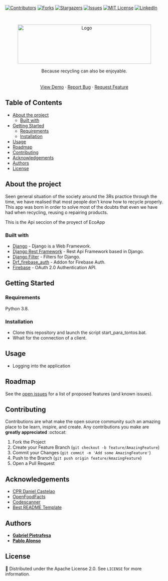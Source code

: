 <!-- PROJECT SHIELDS -->
<!--
*** I'm using markdown "reference style" links for readability.
*** Reference links are enclosed in brackets [ ] instead of parentheses ( ).
*** See the bottom of this document for the declaration of the reference variables
*** for contributors-url, forks-url, etc. This is an optional, concise syntax you may use.
*** https://www.markdownguide.org/basic-syntax/#reference-style-links
-->
[![Contributors][contributors-shield]][contributors-url]
[![Forks][forks-shield]][forks-url]
[![Stargazers][stars-shield]][stars-url]
[![Issues][issues-shield]][issues-url]
[![MIT License][license-shield]][license-url]
[![LinkedIn][linkedin-shield]][linkedin-url]

<!-- PROJECT LOGO -->
<br />
<p align="center">
  <a href="https://github.com/palonsovazquez/EcoAppApi">
    <img src="images/logo/logo.png" alt="Logo" width="425" height="125">
  </a>
  <br />
  <p align="center">
    Because recycling can also be enjoyable.
    <br />
    <br />
    <br />
    <a href="https://github.com/palonsovazquez/EcoAppApi">View Demo</a>
    ·
    <a href="https://github.com/palonsovazquez/EcoAppApi/issues">Report Bug</a>
    ·
    <a href="https://github.com/palonsovazquez/EcoAppApi/issues">Request Feature</a>
  </p>
</p>

<!-- TABLE OF CONTENTS -->
## Table of Contents
* [About the project](#about-the-project)
  * [Built with](#built-with)
* [Getting Started](#getting-started)
  * [Requirements](#requirements)
  * [Installation](#installation)
* [Usage](#usage)
* [Roadmap](#roadmap)
* [Contributing](#contributing)
* [Acknowledgements](#acknowledgements)
* [Authors](#authors)
* [License](#license)

<!-- ABOUT THE PROJECT -->
## About the project
Seen general situation of the society around the 3Rs practice through the time, we have realised that most people don't know how to recycle properly. This app was born in order to solve most of the doubts that even we have had when recycling, reusing o repairing products.

This is the Api seccion of the proyect of EcoApp

### Built with
* [Django](https://www.django-rest-framework.org/) - Django is a Web Framework.
* [Django Rest Framework](https://www.djangoproject.com/) - Rest Api Framework based in Django.
* [Django Filter](https://github.com/carltongibson/django-filter) - Filters for Django.
* [Drf_firebase_auth](https://github.com/garyburgmann/drf-firebase-auth) -  Addon for Firebase Auth.
* [Firebase](https://firebase.google.com/1) - OAuth 2.0 Authentication API.

<!-- GETTING STARTED -->
## Getting Started
### Requirements
Python 3.8.

### Installation
* Clone this repository and launch the script start_para_tontos.bat.
* Whait for the connection of a client.

<!-- USAGE EXAMPLES -->
## Usage
* Logging into the application


<!-- ROADMAP -->
## Roadmap
See the [open issues](https://github.com/palonsovazquez/EcoAppApi/issues) for a list of proposed features (and known issues).

<!-- CONTRIBUTING -->
## Contributing 
Contributions are what make the open source community such an amazing place to be learn, inspire, and create. Any contributions you make are **greatly appreciated** :octocat:

1. Fork the Project
2. Create your Feature Branch (`git checkout -b feature/AmazingFeature`)
3. Commit your Changes (`git commit -m 'Add some AmazingFeature'`)
4. Push to the Branch (`git push origin feature/AmazingFeature`)
5. Open a Pull Request

<!-- ACKNOWLEDGEMENTS -->
## Acknowledgements
* [CPR Daniel Castelao](https://www.danielcastelao.org)
* [OpenFoodFacts](https://es.openfoodfacts.org)
* [Codescanner](https://github.com/yuriy-budiyev/code-scanner)
* [Best README Template](https://github.com/othneildrew/Best-README-Template)

## Authors
* [**Gabriel Pietrafesa**](https://github.com/gpietrafesavieitez)
* [**Pablo Alonso**](https://github.com/palonsovazquez)

<!-- LICENSE -->
## License
:bookmark:
Distributed under the Apache License 2.0. See `LICENSE` for more information.

<!-- MARKDOWN LINKS & IMAGES -->
<!-- https://www.markdownguide.org/basic-syntax/#reference-style-links -->
[contributors-shield]: https://img.shields.io/github/contributors/palonsovazquez/EcoAppApi.svg?style=flat-square
[contributors-url]: https://github.com/palonsovazquez/EcoAppApi/graphs/contributors
[forks-shield]: https://img.shields.io/github/forks/palonsovazquez/EcoAppApi.svg?style=flat-square
[forks-url]: https://github.com/palonsovazquez/EcoAppApi/network/members
[stars-shield]: https://img.shields.io/github/stars/palonsovazquez/EcoAppApi.svg?style=flat-square
[stars-url]: https://github.com/palonsovazquez/EcoAppApi/stargazers
[issues-shield]: https://img.shields.io/github/issues/palonsovazquez/EcoAppApi.svg?style=flat-square
[issues-url]: https://github.com/palonsovazquez/EcoAppApi/issues
[license-shield]: https://img.shields.io/github/license/palonsovazquez/EcoAppApi.svg?style=flat-square
[license-url]: https://github.com/palonsovazquez/EcoAppApi/blob/master/LICENSE
[linkedin-shield]: https://img.shields.io/badge/-LinkedIn-black.svg?style=flat-square&logo=linkedin&colorB=555
[linkedin-url]: https://linkedin.com/in/gabriel-pietrafesa-vi%25C3%25A9itez-126248122
[product-screenshot]: images/screenshot.png
